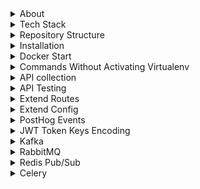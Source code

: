 <details>
<summary>About</summary>

- **Open-source backend**: framework to speed up large-scale application development  
- **Modular architecture**: combining functional and procedural styles  
- **Pure functions**: used to minimize side effects and improve testability  
- **Built-in support**: for Postgres, Redis, S3, Kafka, and many other services  
- **Production-ready**: build APIs, background jobs, and integrations quickly  
- **Minimal boilerplate**: so you don’t have to reinvent the wheel each time
</details>



<details>
<summary>Tech Stack</summary>

Atom uses a fixed set of proven core technologies, so you can focus on building your idea quickly without getting stuck in stack decisions.

- **Language**: Python  
- **Framework**: FastAPI (for building async APIs)  
- **Database**: PostgreSQL (primary relational database)  
- **Caching**: Redis or Valkey (used for cache, rate limiting, task queues, etc.)  
- **Queue**: RabbitMQ or Kafka (for background jobs and async processing)  
- **Task Worker**: Celery (for background processing)  
- **Monitoring**: Sentry/Prometheus (for error tracking and performance monitoring)
</details>



<details>
<summary>Repository Structure</summary>

Explanation of key files in the repo:  
- `main.py` – FastAPI Server + APIs  
- `router.py` – Sample router+function definitions for extending the APIs  
- `function.py` – Core business logic or utility functions  
- `config.py` – Loads config/env variables used across the app  
- `requirements.txt` – Python dependencies  
- `readme.md` – Project documentation  
- `Dockerfile` – Build and run the project inside Docker  
- `curl.txt` – List of curl requests used for testing  
- `test.sh` – Shell script to execute curl.txt tests  
- `consumer_redis.py` – Redis consumer for pub/sub or queue  
- `consumer_rabbitmq.py` – RabbitMQ consumer  
- `consumer_kafka.py` – Kafka consumer  
- `consumer_celery.py` – Celery worker  
- `.gitignore` – Files/directories to ignore in git
</details>



<details>
<summary>Installation</summary>

1. Setup repo
```bash
git clone https://github.com/atom36942/atom.git
cd atom
python3 -m venv venv
source venv/bin/activate
pip install -r requirements.txt
```
2. Setup env
- Create a `.env` file in the root directory with min 4 keys below.
- You can use local or remote URLs for Postgres and Redis.
```env
config_postgres_url=postgresql://atom@127.0.0.1/postgres
config_redis_url=redis://localhost:6379
config_key_root=0bVJ9Jpb7s
config_key_jwt=2n91nIEaJpsqjFUz
```
- `config_postgres_url`: primary database (PostgreSQL) connection URL  
- `config_redis_url`: used for caching, rate limiting, background tasks, etc.  
- `config_key_root`: secret key to authenticate root-user APIs - /root/{api}  
- `config_key_jwt`: secret key used for signing and verifying JWT tokens
3. Server Start
```bash
python main.py                  # Run directly
uvicorn main:app --reload       # Run with auto-reload (dev)
```
</details>



<details>
<summary>Docker Start</summary>

```bash
git clone https://github.com/atom36942/atom.git
cd atom
docker build -t atom .
docker run -p 8000:8000 atom
```
</details>



<details>
<summary>Commands Without Activating Virtualenv</summary>

```bash
git clone https://github.com/atom36942/atom.git       # Clone the repository
cd atom                                               # Navigate into project directory
python3 -m venv venv                                  # Create a virtual environment
./venv/bin/pip install -r requirements.txt            # Install requirements
touch .env                                            # Create .env file for environment variables
./venv/bin/python main.py                             # Run directly
./venv/bin/uvicorn main:app --reload                  # Start the server with reload
./venv/bin/pip install fastapi                        # Install package (ex FastAPI)
./venv/bin/pip install --upgrade fastapi              # Upgrade package (ex FastAPI)
./venv/bin/pip freeze > requirements.txt              # Freeze updated dependencies
```
</details>



<details>
<summary>API collection</summary>

- All API endpoints are listed in `curl.txt` as ready-to-run `curl` commands  
- You can copy-paste any of these directly into Postman (use "Raw Text" option)  
- `test.sh` executes all active curl commands automatically  
- Any line starting with `0 curl` is skipped during automated testing with `test.sh`
</details>



<details>
<summary>API Testing</summary>

- You can use the `test.sh` script to run a batch of API tests.
- It reads all curl commands from `curl.txt`
- Executes them one by one as a quick integration test
- To disable a specific curl command, prefix the curl command with `0` in `curl.txt`
```bash
./test.sh
```
</details>



<details>
<summary>Extend Routes</summary>

You can easily add new API routes in Atom:
1. Add any file starting with `router_` in the root folder  
2. Or create a `router/` folder and add any `.py` file inside it  
3. All router files are auto-loaded at startup  
4. You can load env and write any logic in your own routers  
5. All routes pass through Atom middleware automatically  
6. Check other sections for ready-to-use logic like auth,ratelimiting,user active checks,caching,admin apis,background apis etc.  
7. See `router.py` for basic usage
```python
from function import *
from fastapi import Request
from fastapi import APIRouter
router=APIRouter()

@router.get("/test")
async def route_test():
    return {"status": 1, "message": "welcome to test routes"}
```
</details>



<details>
<summary>Extend Config</summary>

- Add secret keys in `.env`, load with load_dotenv package
- Add static keys directly in `config.py`, import and use as needed
</details>



<details>
<summary>PostHog Events</summary>

- You can send events to PostHog for analytics or tracking user behavior.
- Refer sample api `/posthog` in `router.py` for sample usage.
- Add the following keys to your `.env` file:
  ```bash
config_posthog_project_host=value
config_posthog_project_key=value
</details>



<details>
<summary>JWT Token Keys Encoding</summary>

- Set `config_token_key_list` in `config.py` to define which user fields go into the JWT token.  
- Always include: `id`, `is_active`, and `api_access`  
- Add any other fields as needed, like `mobile`, `username`, etc.
```python
config_token_key_list=id,is_active,api_access,mobile,username
```
- You can access encoded user keys in your FastAPI routes like:
```python
request.state.user.get("id")
request.state.user.get("is_active")
request.state.user.get("mobile")
```
</details>



<details>
<summary>Kafka</summary>

- Start Kafka server locally or remotely with SASL/PLAIN 
- Add the following key to your `.env` file
```bash
config_kafka_url=value
config_kafka_username=value
config_kafka_password=value
```
- check `/kafka-producer` in `router.py` file for sample useage
- You can use any other function/channel by extending the producer logic 
- You can directly call `function_producer_kafka` in your own routes 
- Check `consumer_kafka.py` file for consumer logic
- How to run `consumer_kafka.py` file
```bash
python consumer_kafka.py                # Run with activated virtualenv
./venv/bin/python consumer_kafka.py     # Run without activating virtualenv
```
- The consumer dispatches tasks based on the `"function"` key using `if-elif` logic
- To extend, add more cases:
```python
if data["function"] == "your_custom_function":
    await your_custom_function(...)
```
</details>



<details>
<summary>RabbitMQ</summary>

- Start RabbitMQ server locally or remotely
- Add the following key to your `.env` file
```bash
config_rabbitmq_url=amqp://guest:guest@localhost:5672
```
- check `/rabbitmq-producer` in `router.py` file for sample useage
- You can use any other function/channel by extending the producer logic 
- You can directly call `function_producer_rabbitmq` in your own routes 
- Check `consumer_rabbitmq.py` file for consumer logic
- How to run `consumer_rabbitmq.py` file
```bash
python consumer_rabbitmq.py                # Run with activated virtualenv
./venv/bin/python consumer_rabbitmq.py     # Run without activating virtualenv
```
- The consumer dispatches tasks based on the `"function"` key using `if-elif` logic
- To extend, add more cases:
```python
if data["function"] == "your_custom_function":
    await your_custom_function(...)
```
</details>



<details>
<summary>Redis Pub/Sub</summary>

- Start Redis server locally or remotely
- Add the following key to your `.env` file
```bash
config_redis_url=redis://:<password>@<host>:<port>
```
- check `/redis-producer` in `router.py` file for sample useage
- You can use any other function/channel by extending the producer logic 
- You can directly call `function_producer_redis` in your own routes 
- Check `consumer_redis.py` file for consumer logic
- How to run `consumer_redis.py` file
```bash
python consumer_redis.py                # Run with activated virtualenv
./venv/bin/python consumer_redis.py     # Run without activating virtualenv
```
- The consumer dispatches tasks based on the `"function"` key using `if-elif` logic
- To extend, add more cases:
```python
if data["function"] == "your_custom_function":
    await your_custom_function(...)
```
</details>



<details>
<summary>Celery</summary>

- Start Redis server locally or remotely
- Add the following key to your `.env` file
```bash
config_redis_url=redis://:<password>@<host>:<port>
```
- check `/celery-producer` in `router.py` file for sample useage
- You can use any other function by extending the producer logic 
- You can directly call `function_producer_celery` in your own routes 
- Check `consumer_celery.py` file for consumer logic
- How to run `consumer_celery.py` file
```bash
celery -A consumer_celery worker --loglevel=info                # Run with activated virtualenv
 ./venv/bin/celery -A consumer_celery worker --loglevel=info    # Run without activating virtualenv
```
- The consumer dispatches tasks based on the function name passed in the producer
- To extend, add more cases, you can write more function task logic.
</details>


